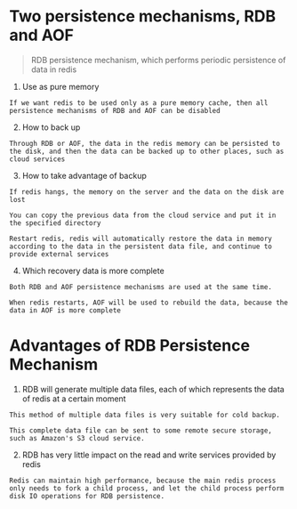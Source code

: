 # Two persistence mechanisms, RDB and AOF
> RDB persistence mechanism, which performs periodic persistence of data in redis

1. Use as pure memory

```
If we want redis to be used only as a pure memory cache, then all persistence mechanisms of RDB and AOF can be disabled
```

2. How to back up

```
Through RDB or AOF, the data in the redis memory can be persisted to the disk, and then the data can be backed up to other places, such as cloud services
```

3. How to take advantage of backup

```
If redis hangs, the memory on the server and the data on the disk are lost

You can copy the previous data from the cloud service and put it in the specified directory

Restart redis, redis will automatically restore the data in memory according to the data in the persistent data file, and continue to provide external services

```

4. Which recovery data is more complete

```
Both RDB and AOF persistence mechanisms are used at the same time.

When redis restarts, AOF will be used to rebuild the data, because the data in AOF is more complete
```

# Advantages of RDB Persistence Mechanism

1. RDB will generate multiple data files, each of which represents the data of redis at a certain moment

```
This method of multiple data files is very suitable for cold backup.

This complete data file can be sent to some remote secure storage, such as Amazon's S3 cloud service.

```

2. RDB has very little impact on the read and write services provided by redis

```
Redis can maintain high performance, because the main redis process only needs to fork a child process, and let the child process perform disk IO operations for RDB persistence.
```